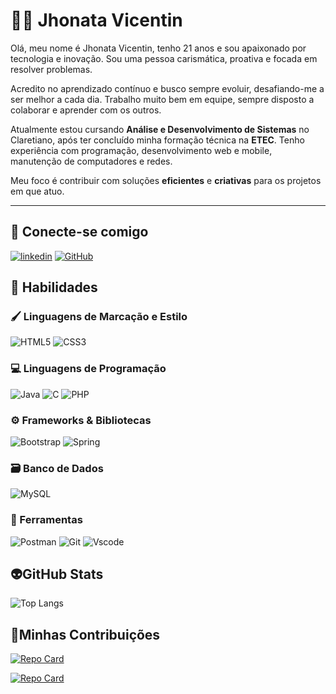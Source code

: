 # 👨‍💻 Jhonata Vicentin

Olá, meu nome é Jhonata Vicentin, tenho 21 anos e sou apaixonado por tecnologia e inovação. Sou uma pessoa carismática, proativa e focada em resolver problemas.

Acredito no aprendizado contínuo e busco sempre evoluir, desafiando-me a ser melhor a cada dia. Trabalho muito bem em equipe, sempre disposto a colaborar e aprender com os outros.

Atualmente estou cursando **Análise e Desenvolvimento de Sistemas** no Claretiano, após ter concluído minha formação técnica na **ETEC**. Tenho experiência com programação, desenvolvimento web e mobile, manutenção de computadores e redes.

Meu foco é contribuir com soluções **eficientes** e **criativas** para os projetos em que atuo.


---

## 🔗 Conecte-se comigo
[![linkedin](https://img.shields.io/badge/linkedin-0A66C2?style=for-the-badge&logo=linkedin&logoColor=white)](https://www.linkedin.com/in/jhonata-vicentin-20a700248/)
[![GitHub](https://img.shields.io/badge/GitHub-100000?style=for-the-badge&logo=github&logoColor=white)](https://github.com/Jhow52)


## 🧠 Habilidades

### 🖌️ Linguagens de Marcação e Estilo
![HTML5](https://img.shields.io/badge/HTML5-E34F26?style=for-the-badge&logo=html5&logoColor=white)
![CSS3](https://img.shields.io/badge/CSS3-1572B6?style=for-the-badge&logo=css3&logoColor=white)

### 💻 Linguagens de Programação
![Java](https://img.shields.io/badge/java-%23ED8B00.svg?style=for-the-badge&logo=openjdk&logoColor=white)
![C](https://img.shields.io/badge/C-00599C?style=for-the-badge&logo=c&logoColor=white)
![PHP](https://img.shields.io/badge/PHP-777BB4?style=for-the-badge&logo=php&logoColor=white)

### ⚙️ Frameworks & Bibliotecas
![Bootstrap](https://img.shields.io/badge/-boostrap-0D1117?style=for-the-badge&logo=bootstrap&labelColor=0D1117)
![Spring](https://img.shields.io/badge/spring-%236DB33F.svg?style=for-the-badge&logo=spring&logoColor=white)

### 🗃️ Banco de Dados
![MySQL](https://img.shields.io/badge/MySQL-00000F?style=for-the-badge&logo=mysql&logoColor=white)

### 🧰 Ferramentas
![Postman](https://img.shields.io/badge/Postman-FF6C37.svg?style=for-the-badge&logo=Postman&logoColor=white)
![Git](https://img.shields.io/badge/GIT-E44C30?style=for-the-badge&logo=git&logoColor=white)
![Vscode](https://img.shields.io/badge/Vscode-007ACC?style=for-the-badge&logo=visual-studio-code&logoColor=white)

## 👽GitHub Stats

![Top Langs](https://github-readme-stats-git-masterrstaa-rickstaa.vercel.app/api/top-langs/?username=Jhow52&layout=compact&bg_color=000&border_color=30A3DC&title_color=E94D5F&text_color=FFF)

## 🤖Minhas Contribuições

[![Repo Card](https://github-readme-stats.vercel.app/api/pin/?username=Jhow52&repo=ApuracaoDeVotos&bg_color=000&border_color=30A3DC&show_icons=true&icon_color=30A3DC&title_color=E94D5F&text_color=FFF)](https://github.com/Jhow52/ApuracaoDeVotos)

[![Repo Card](https://github-readme-stats.vercel.app/api/pin/?username=Jhow52&repo=InventarioDeItens&bg_color=000&border_color=30A3DC&show_icons=true&icon_color=30A3DC&title_color=E94D5F&text_color=FFF)](https://github.com/Jhow52/InventarioDeItens)
